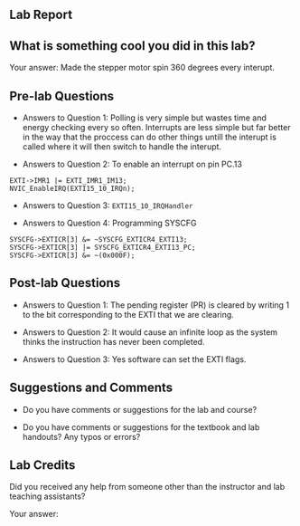 ##  Lab Report ##

What is something cool you did in this lab?
-----------
Your answer: Made the stepper motor spin 360 degrees every interupt. 


Pre-lab Questions
-------

* Answers to Question 1: Polling is very simple but wastes time and energy checking every so often. Interrupts are less simple but far better in the way that the proccess can do other things untill the interupt is called where it will then switch to handle the interupt.

* Answers to Question 2: To enable an interrupt on pin PC.13
```
EXTI->IMR1 |= EXTI_IMR1_IM13;
NVIC_EnableIRQ(EXTI15_10_IRQn);
```


* Answers to Question 3: `EXTI15_10_IRQHandler`


* Answers to Question 4: Programming SYSCFG
```
SYSCFG->EXTICR[3] &= ~SYSCFG_EXTICR4_EXTI13;
SYSCFG->EXTICR[3] |= SYSCFG_EXTICR4_EXTI13_PC;
SYSCFG->EXTICR[3] &= ~(0x000F);
```


Post-lab Questions
-------

* Answers to Question 1: The pending register (PR) is cleared by writing 1 to the bit corresponding to the EXTI that we are clearing.

* Answers to Question 2: It would cause an infinite loop as the system thinks the instruction has never been completed.

* Answers to Question 3: Yes software can set the EXTI flags.


Suggestions and Comments
-------

* Do you have comments or suggestions for the lab and course?


* Do you have comments or suggestions for the textbook and lab handouts? Any typos or errors?



Lab Credits
-------
Did you received any help from someone other than the instructor and lab teaching assistants?

Your answer: 


